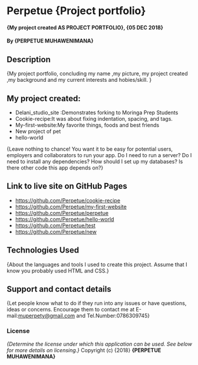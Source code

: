 # Perpetue {Project portfolio}
#### {My project created  AS PROJECT PORTFOLIO}, {05 DEC 2018}
#### By **{PERPETUE MUHAWENIMANA}**
## Description
{My project portfolio, concluding my name ,my picture,  my project created ,my background and my current interests and hobies/skill. }
## My project created:
* Delani_studio_site :Demonstrates forking to Moringa Prep Students
* Cookie-recipe:It was about fixing indentation, spacing, and tags.
* My-first-website:My favorite things, foods and best friends
* New project of pet
* hello-world

{Leave nothing to chance! You want it to be easy for potential users, employers and collaborators to run your app. Do I need to run a server? Do I need to install any dependencies? How should I set up my databases? Is there other code this app depends on?}
## Link to live site on GitHub Pages
* https://github.com/Perpetue/cookie-recipe 
* https://github.com/Perpetue/my-first-website
* https://github.com/Perpetue/perpetue
* https://github.com/Perpetue/hello-world
* https://github.com/Perpetue/test
* https://github.com/Perpetue/new
                            
## Technologies Used
{About the languages and tools I used to create this project. Assume that I know you probably used HTML and CSS.}
## Support and contact details
{Let people know what to do if they run into any issues or have questions, ideas or concerns.  Encourage them to contact me at E-mail:muperpety@gmail.com and Tel.Number:0786309745}
### License
*{Determine the license under which this application can be used.  See below for more details on licensing.}*
Copyright (c) {2018} **{PERPETUE MUHAWENIMANA}**
  
